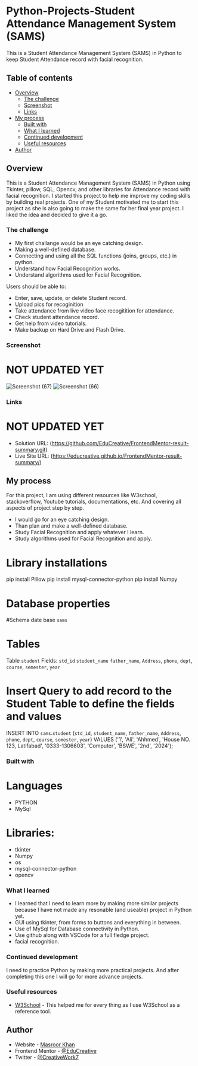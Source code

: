 # Python-Projects-Student Attendance Management System (SAMS)

This is a Student Attendance Management System (SAMS) in Python to keep Student Attendance record with facial recognition.

## Table of contents

- [Overview](#overview)
  - [The challenge](#the-challenge)
  - [Screenshot](#screenshot)
  - [Links](#links)
- [My process](#my-process)
  - [Built with](#built-with)
  - [What I learned](#what-i-learned)
  - [Continued development](#continued-development)
  - [Useful resources](#useful-resources)
- [Author](#author)

## Overview
This is a Student Attendance Management System (SAMS) in Python using Tkinter, pillow, SQL, Opencv, and other libraries for Attendance record with facial recognition. I started this project to help me improve my coding skills by building real projects. One of my Student motivated me to start this project as she is also going to make the same for her final year project. I liked the idea and decided to give it a go. 


### The challenge

- My first challange would be an eye catching design.
- Making a well-defined database.
- Connecting and using all the SQL functions (joins, groups, etc.) in python.
- Understand how Facial Recognition works.
- Understand algorithms used for Facial Recognition.


Users should be able to:

- Enter, save, update, or delete Student record.
- Upload pics for recoginition
- Take attendance from live video face recogitition for attendance.
- Check student attendance record.
- Get help from video tutorials.
- Make backup on Hard Drive and Flash Drive. 

### Screenshot
# NOT UPDATED YET
![Screenshot (67)](https://github.com/EduCreative/FrontendMentor-result-summary/assets/108581855/65668f3e-5df2-4616-92b9-7c6c8aa22ab5)
![Screenshot (66)](https://github.com/EduCreative/FrontendMentor-result-summary/assets/108581855/7a820dab-0719-4cc3-b5a0-73c0d8bdcdf6)

### Links
# NOT UPDATED YET
- Solution URL: (https://github.com/EduCreative/FrontendMentor-result-summary.git)
- Live Site URL: (https://educreative.github.io/FrontendMentor-result-summary/)

## My process
For this project, I am using different resources like W3school, stackoverflow, Youtube tutorials, documentations, etc. And covering all aspects of project step by step.
- I would go for an eye catching design.
- Than plan and make a well-defined database.
- Study Facial Recognition and apply whatever I learn.
- Study algorithms used for Facial Recognition and apply.

# Library installations
pip install Pillow
pip install mysql-connector-python
pip install Numpy


# Database properties

#Schema
date base   `sams`

# Tables
Table       `student`
Fields:
`std_id`
`student_name`
`father_name`, 
`Address`, 
`phone`, 
`dept`, 
`course`, 
`semester`, 
`year`

# Insert Query to add record to the Student Table to define the fields and values
INSERT INTO `sams`.`student` (`std_id`, `student_name`, `father_name`, `Address`, `phone`, `dept`, `course`, `semester`, `year`) VALUES ('1', 'Ali', 'Ahhmed', 'House NO. 123, Latifabad', '0333-1306603', 'Computer', 'BSWE', '2nd', '2024');

### Built with
# Languages
- PYTHON
- MySql
  
# Libraries:
- tkinter
- Numpy
- os
- mysql-connector-python
- opencv 

### What I learned

- I learned that I need to learn more by making more similar projects because I have not made any resonable (and useable) project in Python yet.
- GUI using tkinter, from forms to buttons and everything in between.
- Use of MySql for Database connectivity in Python.
- Use github along with VSCode for a full fledge project.
- facial recognition.

### Continued development

I need to practice Python by making more practical projects. And after completing this one I will go for more advance projects.

### Useful resources

- [W3School](https://www.w3school.com) - This helped me for every thing as I use W3School as a reference tool.

## Author

- Website - [Masroor Khan](https://educreative.github.io/)
- Frontend Mentor - [@EduCreative](https://www.frontendmentor.io/profile/EduCreative)
- Twitter - [@CreativeWork7](https://www.twitter.com/CreativeWork7)
